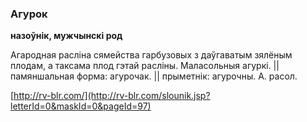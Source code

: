 ### Агурок
**назоўнік, мужчынскі род**

Агародная расліна сямейства гарбузовых з даўгаватым зялёным плодам, а таксама плод гэтай расліны. Маласольныя агуркі. || памяншальная форма: агурочак. || прыметнік: агурочны. А. расол.

<a rel="author">[http://rv-blr.com/](http://rv-blr.com/slounik.jsp?letterId=0&maskId=0&pageId=97)</a>
